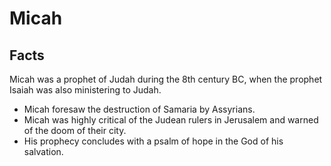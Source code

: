 # Micah

## Facts

Micah was a prophet of Judah during the 8th century BC, when the prophet Isaiah was also ministering to Judah.

* Micah foresaw the destruction of Samaria by Assyrians.
* Micah was highly critical of the Judean rulers in Jerusalem and warned of the doom of their city.
* His prophecy concludes with a psalm of hope in the God of his salvation.